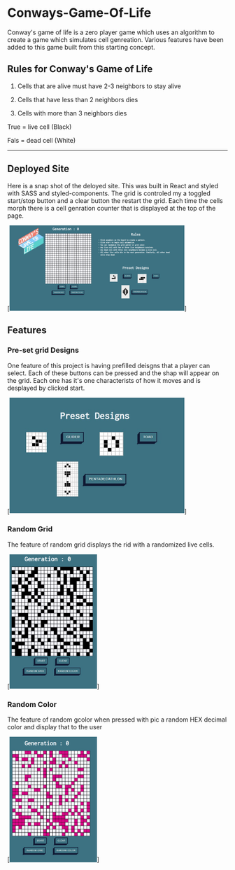 # Conways-Game-Of-Life

Conway's game of life is a zero player game which uses an algorithm to create a game which simulates cell genreation. Various features have been added to this game built from this starting concept. 

## Rules for Conway's Game of Life

1. Cells that are alive must have 2-3 neighbors to stay alive

2. Cells that have less than 2 neighbors dies

3. Cells with more than 3 neighbors dies


  True = live cell (Black)

  Fals = dead cell (White)

----


## Deployed Site 

Here is a snap shot of the deloyed site. This was built in React and styled with SASS and styled-components. The grid is controled my a toggled start/stop button and a clear button the restart the grid. Each time the cells morph there is a cell genration counter that is displayed at the top of the page.

[<img src="game-of-life\src\pics\deployed_screen_shot.jpg" width = "400" />]





## Features

### Pre-set grid Designs 

One feature of this project is having prefilled deisgns that a player can select. Each of these buttons can be pressed and the shap will appear on the grid. Each one has it's one characterists of how it moves and is desplayed by clicked start.

[<img src="game-of-life\src\pics\preset_designs.jpg" width = "400" />]


### Random Grid

The feature of random grid displays the rid with a randomized live cells.

[<img src="game-of-life\src\pics\random.jpg" width = "200" />]

### Random Color

The feature of random gcolor when pressed with pic a random HEX decimal color and display that to the user

[<img src="game-of-life\src\pics\random_color.jpg" width = "200" />]










